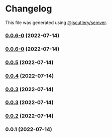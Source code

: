 # Changelog

This file was generated using [@jscutlery/semver](https://github.com/jscutlery/semver).

### [0.0.6-0](https://github.com/yurikrupnik/nx-go-playground/compare/go-models-user-0.0.5...go-models-user-0.0.6-0) (2022-07-14)

### [0.0.6-0](https://github.com/yurikrupnik/nx-go-playground/compare/go-models-user-0.0.5...go-models-user-0.0.6-0) (2022-07-14)

### [0.0.5](https://github.com/yurikrupnik/nx-go-playground/compare/go-models-user-0.0.4...go-models-user-0.0.5) (2022-07-14)

### [0.0.4](https://github.com/yurikrupnik/nx-go-playground/compare/go-models-user-0.0.3...go-models-user-0.0.4) (2022-07-14)

### [0.0.3](https://github.com/yurikrupnik/nx-go-playground/compare/go-models-user-0.0.2...go-models-user-0.0.3) (2022-07-14)

### [0.0.3](https://github.com/yurikrupnik/nx-go-playground/compare/go-models-user-0.0.2...go-models-user-0.0.3) (2022-07-14)

### [0.0.2](https://github.com/yurikrupnik/nx-go-playground/compare/go-models-user-0.0.1...go-models-user-0.0.2) (2022-07-14)

### 0.0.1 (2022-07-14)
